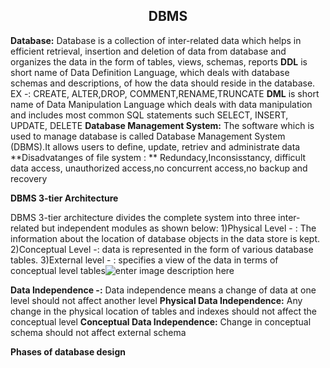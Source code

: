  ## <center> DBMS
  **Database:** Database is a collection of inter-related data which helps in efficient retrieval, insertion and deletion of data from database and organizes the data in the form of tables, views, schemas, reports
  **DDL** is short name of Data Definition Language, which deals with database schemas and descriptions, of how the data should reside in the database.
  EX -: CREATE, ALTER,DROP, COMMENT,RENAME,TRUNCATE
  **DML** is short name of Data Manipulation Language which deals with data manipulation and includes most common SQL statements such SELECT, INSERT, UPDATE, DELETE
  **Database Management System:** The software which is used to manage database is called Database Management System (DBMS).It allows users to define, update, retriev and administrate data
**Disadvatanges of file system : ** Redundacy,Inconsisstancy, difficult data access, unauthorized access,no concurrent access,no backup and recovery

**DBMS 3-tier Architecture**

DBMS 3-tier architecture divides the complete system into three inter-related but independent modules as shown below:
1)Physical Level - : The information about the location of database objects in the data store is kept.
2)Conceptual Level -: data is represented in the form of various database tables.
3)External level - : specifies a view of the data in terms of conceptual level tables![enter image description here](https://media.geeksforgeeks.org/wp-content/uploads/dbms-3tier.jpg) 

**Data Independence -:** Data independence means a change of data at one level should not affect another level
**Physical Data Independence:** Any change in the physical location of tables and indexes should not affect the conceptual level
**Conceptual Data Independence:**  Change in conceptual schema should not affect external schema

**Phases of database design**
